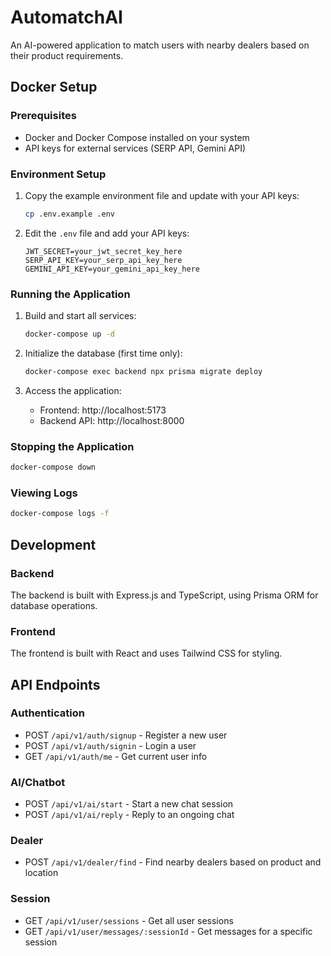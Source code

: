 # AutomatchAI

An AI-powered application to match users with nearby dealers based on their product requirements.

## Docker Setup

### Prerequisites

- Docker and Docker Compose installed on your system
- API keys for external services (SERP API, Gemini API)

### Environment Setup

1. Copy the example environment file and update with your API keys:
   ```bash
   cp .env.example .env
   ```

2. Edit the `.env` file and add your API keys:
   ```
   JWT_SECRET=your_jwt_secret_key_here
   SERP_API_KEY=your_serp_api_key_here
   GEMINI_API_KEY=your_gemini_api_key_here
   ```

### Running the Application

1. Build and start all services:
   ```bash
   docker-compose up -d
   ```

2. Initialize the database (first time only):
   ```bash
   docker-compose exec backend npx prisma migrate deploy
   ```

3. Access the application:
   - Frontend: http://localhost:5173
   - Backend API: http://localhost:8000

### Stopping the Application

```bash
docker-compose down
```

### Viewing Logs

```bash
docker-compose logs -f
```

## Development

### Backend

The backend is built with Express.js and TypeScript, using Prisma ORM for database operations.

### Frontend

The frontend is built with React and uses Tailwind CSS for styling.

## API Endpoints

### Authentication
- POST `/api/v1/auth/signup` - Register a new user
- POST `/api/v1/auth/signin` - Login a user
- GET `/api/v1/auth/me` - Get current user info

### AI/Chatbot
- POST `/api/v1/ai/start` - Start a new chat session
- POST `/api/v1/ai/reply` - Reply to an ongoing chat

### Dealer
- POST `/api/v1/dealer/find` - Find nearby dealers based on product and location

### Session
- GET `/api/v1/user/sessions` - Get all user sessions
- GET `/api/v1/user/messages/:sessionId` - Get messages for a specific session
